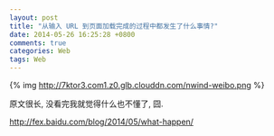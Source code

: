 ```yaml
---
layout: post
title: "从输入 URL 到页面加载完成的过程中都发生了什么事情?"
date: 2014-05-26 16:25:28 +0800
comments: true
categories: Web
tags: Web
---
```

{% img http://7ktor3.com1.z0.glb.clouddn.com/nwind-weibo.png %}

原文很长, 没看完我就觉得什么也不懂了, 囧.

<http://fex.baidu.com/blog/2014/05/what-happen/>
